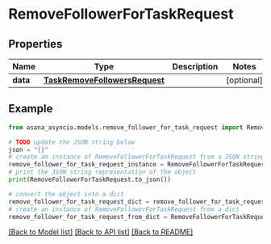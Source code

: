 # RemoveFollowerForTaskRequest


## Properties

Name | Type | Description | Notes
------------ | ------------- | ------------- | -------------
**data** | [**TaskRemoveFollowersRequest**](TaskRemoveFollowersRequest.md) |  | [optional] 

## Example

```python
from asana_asyncio.models.remove_follower_for_task_request import RemoveFollowerForTaskRequest

# TODO update the JSON string below
json = "{}"
# create an instance of RemoveFollowerForTaskRequest from a JSON string
remove_follower_for_task_request_instance = RemoveFollowerForTaskRequest.from_json(json)
# print the JSON string representation of the object
print(RemoveFollowerForTaskRequest.to_json())

# convert the object into a dict
remove_follower_for_task_request_dict = remove_follower_for_task_request_instance.to_dict()
# create an instance of RemoveFollowerForTaskRequest from a dict
remove_follower_for_task_request_from_dict = RemoveFollowerForTaskRequest.from_dict(remove_follower_for_task_request_dict)
```
[[Back to Model list]](../README.md#documentation-for-models) [[Back to API list]](../README.md#documentation-for-api-endpoints) [[Back to README]](../README.md)


